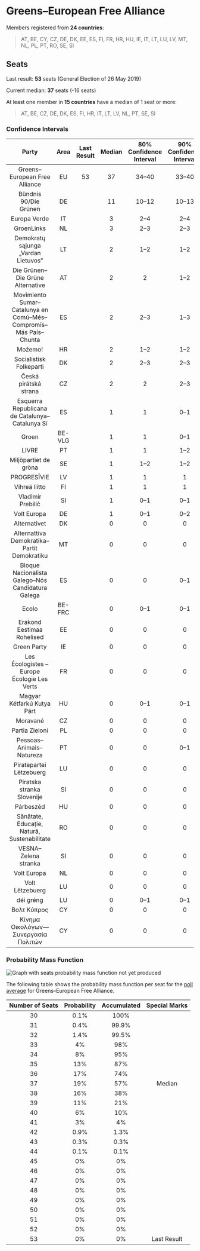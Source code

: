 # Greens–European Free Alliance

Members registered from **24 countries**:

> AT, BE, CY, CZ, DE, DK, EE, ES, FI, FR, HR, HU, IE, IT, LT, LU, LV, MT, NL, PL, PT, RO, SE, SI

## Seats

Last result: **53** seats (General Election of 26 May 2019)

Current median: **37** seats (-16 seats)

At least one member in **15 countries** have a median of 1 seat or more:

> AT, BE, CZ, DE, DK, ES, FI, HR, IT, LT, LV, NL, PT, SE, SI

### Confidence Intervals

| Party | Area | Last Result | Median | 80% Confidence Interval | 90% Confidence Interval | 95% Confidence Interval | 99% Confidence Interval |
|:-----:|:----:|:-----------:|:------:|:-----------------------:|:-----------------------:|:-----------------------:|:-----------------------:|
| Greens–European Free Alliance | EU | 53 | 37 | 34–40 | 33–40 | 33–41 | 31–42 |
| Bündnis 90/Die Grünen | DE | | 11 | 10–12 | 10–13 | 9–13 | 9–13 |
| Europa Verde | IT | | 3 | 2–4 | 2–4 | 2–5 | 2–5 |
| GroenLinks | NL | | 3 | 2–3 | 2–3 | 2–4 | 2–4 |
| Demokratų sąjunga „Vardan Lietuvos“ | LT | | 2 | 1–2 | 1–2 | 1–2 | 1–2 |
| Die Grünen–Die Grüne Alternative | AT | | 2 | 2 | 1–2 | 1–3 | 1–3 |
| Movimiento Sumar–Catalunya en Comú–Més–Compromís–Más País–Chunta | ES | | 2 | 2–3 | 1–3 | 1–4 | 1–4 |
| Možemo! | HR | | 2 | 1–2 | 1–2 | 1–2 | 1–2 |
| Socialistisk Folkeparti | DK | | 2 | 2–3 | 2–3 | 2–3 | 2–3 |
| Česká pirátská strana | CZ | | 2 | 2 | 2–3 | 2–3 | 2–3 |
| Esquerra Republicana de Catalunya–Catalunya Sí | ES | | 1 | 1 | 0–1 | 0–2 | 0–2 |
| Groen | BE-VLG | | 1 | 1 | 0–1 | 0–1 | 0–1 |
| LIVRE | PT | | 1 | 1 | 1–2 | 1–2 | 0–2 |
| Miljöpartiet de gröna | SE | | 1 | 1–2 | 1–2 | 0–2 | 0–2 |
| PROGRESĪVIE | LV | | 1 | 1 | 1 | 1 | 1–2 |
| Vihreä liitto | FI | | 1 | 1 | 1 | 1 | 1–2 |
| Vladimir Prebilič | SI | | 1 | 0–1 | 0–1 | 0–1 | 0–1 |
| Volt Europa | DE | | 1 | 0–1 | 0–2 | 0–2 | 0–2 |
| Alternativet | DK | | 0 | 0 | 0 | 0 | 0 |
| Alternattiva Demokratika–Partit Demokratiku | MT | | 0 | 0 | 0 | 0 | 0 |
| Bloque Nacionalista Galego–Nós Candidatura Galega | ES | | 0 | 0 | 0–1 | 0–1 | 0–1 |
| Ecolo | BE-FRC | | 0 | 0–1 | 0–1 | 0–1 | 0–1 |
| Erakond Eestimaa Rohelised | EE | | 0 | 0 | 0 | 0 | 0 |
| Green Party | IE | | 0 | 0 | 0 | 0 | 0 |
| Les Écologistes – Europe Écologie Les Verts | FR | | 0 | 0 | 0 | 0 | 0 |
| Magyar Kétfarkú Kutya Párt | HU | | 0 | 0–1 | 0–1 | 0–1 | 0–1 |
| Moravané | CZ | | 0 | 0 | 0 | 0 | 0 |
| Partia Zieloni | PL | | 0 | 0 | 0 | 0 | 0 |
| Pessoas–Animais–Natureza | PT | | 0 | 0 | 0–1 | 0–1 | 0–1 |
| Piratepartei Lëtzebuerg | LU | | 0 | 0 | 0 | 0 | 0 |
| Piratska stranka Slovenije | SI | | 0 | 0 | 0 | 0 | 0 |
| Párbeszéd | HU | | 0 | 0 | 0 | 0 | 0 |
| Sănătate, Educație, Natură, Sustenabilitate | RO | | 0 | 0 | 0 | 0 | 0 |
| VESNA–Zelena stranka | SI | | 0 | 0 | 0 | 0 | 0–1 |
| Volt Europa | NL | | 0 | 0 | 0 | 0 | 0 |
| Volt Lëtzebuerg | LU | | 0 | 0 | 0 | 0 | 0 |
| déi gréng | LU | | 0 | 0–1 | 0–1 | 0–1 | 0–1 |
| Βολτ Κύπρος | CY | | 0 | 0 | 0 | 0 | 0 |
| Κίνημα Οικολόγων—Συνεργασία Πολιτών | CY | | 0 | 0 | 0 | 0 | 0 |

### Probability Mass Function

![Graph with seats probability mass function not yet produced](average-2025-10-31-seats-pmf-greens–europeanfreealliance.png "Seats Probability Mass Function")

The following table shows the probability mass function per seat for the [poll average](average-2025-10-31.html) for Greens–European Free Alliance.

| Number of Seats | Probability | Accumulated | Special Marks |
|:---------------:|:-----------:|:-----------:|:-------------:|
| 30 | 0.1% | 100% |  |
| 31 | 0.4% | 99.9% |  |
| 32 | 1.4% | 99.5% |  |
| 33 | 4% | 98% |  |
| 34 | 8% | 95% |  |
| 35 | 13% | 87% |  |
| 36 | 17% | 74% |  |
| 37 | 19% | 57% | Median |
| 38 | 16% | 38% |  |
| 39 | 11% | 21% |  |
| 40 | 6% | 10% |  |
| 41 | 3% | 4% |  |
| 42 | 0.9% | 1.3% |  |
| 43 | 0.3% | 0.3% |  |
| 44 | 0.1% | 0.1% |  |
| 45 | 0% | 0% |  |
| 46 | 0% | 0% |  |
| 47 | 0% | 0% |  |
| 48 | 0% | 0% |  |
| 49 | 0% | 0% |  |
| 50 | 0% | 0% |  |
| 51 | 0% | 0% |  |
| 52 | 0% | 0% |  |
| 53 | 0% | 0% | Last Result |


